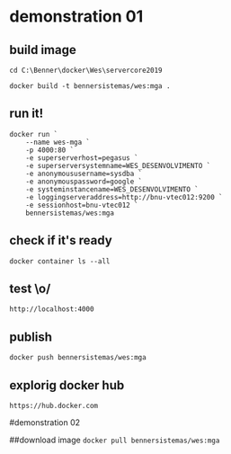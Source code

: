 # demonstration 01

## build image
```cd C:\Benner\docker\Wes\servercore2019```

```docker build -t bennersistemas/wes:mga .```

## run it!
```
docker run `
    --name wes-mga `
    -p 4000:80 `
    -e superserverhost=pegasus `
    -e superserversystemname=WES_DESENVOLVIMENTO `
    -e anonymoususername=sysdba `
    -e anonymouspassword=google `
    -e systeminstancename=WES_DESENVOLVIMENTO `
    -e loggingserveraddress=http://bnu-vtec012:9200 `
    -e sessionhost=bnu-vtec012 `
    bennersistemas/wes:mga
```

## check if it's ready
```docker container ls --all```

## test \o/
```http://localhost:4000```

## publish
```docker push bennersistemas/wes:mga```

## explorig docker hub
```https://hub.docker.com```

#demonstration 02

##download image
```docker pull bennersistemas/wes:mga```
